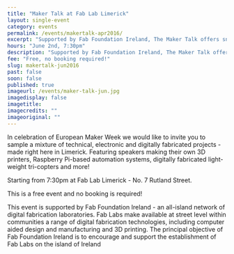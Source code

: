```yaml
---
title: "Maker Talk at Fab Lab Limerick"
layout: single-event
category: events
permalink: /events/makertalk-apr2016/
excerpt: "Supported by Fab Foundation Ireland, The Maker Talk offers snapshot of some really cool projects by a number of Limerick Makers."
hours: "June 2nd, 7:30pm"
description: "Supported by Fab Foundation Ireland, The Maker Talk offers snapshot of some really cool projects by a number of Limerick Makers."
fee: "Free, no booking required!"
slug: makertalk-jun2016
past: false
soon: false
published: true
imageurl: /events/maker-talk-jun.jpg
imagedisplay: false
imagetitle: 
imagecredits: ""
imageoriginal: ""
---
```


In celebration of European Maker Week we would like to invite you to sample a mixture of technical, electronic and digitally fabricated projects - made right here in Limerick. Featuring speakers making their own 3D printers, Raspberry Pi-based automation systems, digitally fabricated light-weight tri-copters and more!

Starting from 7:30pm at Fab Lab Limerick - No. 7 Rutland Street.

This is a free event and no booking is required!

This event is supported by Fab Foundation Ireland - an all-island network of digital fabrication laboratories. Fab Labs make available at street level within communities a range of digital fabrication technologies, including computer aided design and manufacturing and 3D printing. The principal objective of Fab Foundation Ireland is to encourage and support the establishment of Fab Labs on the island of Ireland
